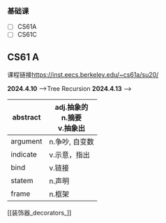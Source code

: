 
### 基础课
- [ ] CS61A 
- [ ] CS61C

## CS61 A

课程链接<https://inst.eecs.berkeley.edu/~cs61a/su20/>

**2024.4.10** -->Tree Recursion
**2024.4.13** -->

| abstract | adj.抽象的 <br> n.摘要 <br>v.抽象出 |
| -------- | --------------------------- |
| argument | n.争吵, 自变数                   |
| indicate | v.示意，指出                     |
| bind     | v.链接                        |
| statem   | n.声明                        |
| frame    | n.框架                        |
[[装饰器_decorators_]]
